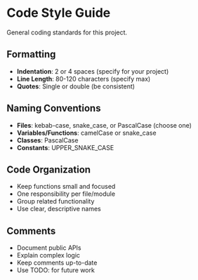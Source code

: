# Code Style Guide

General coding standards for this project.

## Formatting

- **Indentation**: 2 or 4 spaces (specify for your project)
- **Line Length**: 80-120 characters (specify max)
- **Quotes**: Single or double (be consistent)

## Naming Conventions

- **Files**: kebab-case, snake_case, or PascalCase (choose one)
- **Variables/Functions**: camelCase or snake_case
- **Classes**: PascalCase
- **Constants**: UPPER_SNAKE_CASE

## Code Organization

- Keep functions small and focused
- One responsibility per file/module
- Group related functionality
- Use clear, descriptive names

## Comments

- Document public APIs
- Explain complex logic
- Keep comments up-to-date
- Use TODO: for future work
